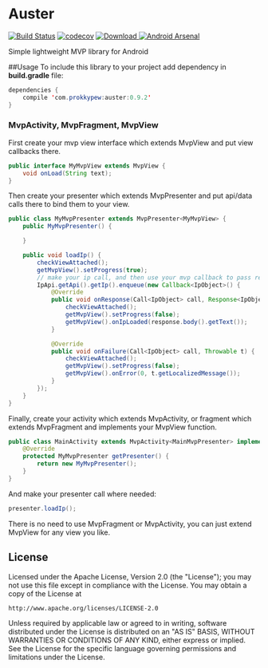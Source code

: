 # Auster
[![Build Status](https://travis-ci.org/Prokky/Auster.svg?branch=master)](https://travis-ci.org/Prokky/Auster)
[![codecov](https://codecov.io/gh/Prokky/Auster/branch/master/graph/badge.svg)](https://codecov.io/gh/Prokky/Auster)
[ ![Download](https://api.bintray.com/packages/prokky/maven/auster/images/download.svg) ](https://bintray.com/prokky/maven/auster/_latestVersion)
[![Android Arsenal](https://img.shields.io/badge/Android%20Arsenal-Auster-brightgreen.svg?style=flat)](http://android-arsenal.com/details/1/4021)

Simple lightweight MVP library for Android

##Usage
To include this library to your project add dependency in **build.gradle** file:
```java
dependencies {
    compile 'com.prokkypew:auster:0.9.2'
}
```
### MvpActivity, MvpFragment, MvpView
First create your mvp view interface which extends MvpView and put view callbacks there.
```java
public interface MyMvpView extends MvpView {
    void onLoad(String text);
}
```
Then create your presenter which extends MvpPresenter and put api/data calls there to bind them to your view.
```java
public class MyMvpPresenter extends MvpPresenter<MyMvpView> {
    public MyMvpPresenter() {

    }

    public void loadIp() {
        checkViewAttached();
        getMvpView().setProgress(true);
        // make your ip call, and then use your mvp callback to pass received data to your view.
        IpApi.getApi().getIp().enqueue(new Callback<IpObject>() {
            @Override
            public void onResponse(Call<IpObject> call, Response<IpObject> response) {
                checkViewAttached();
                getMvpView().setProgress(false);
                getMvpView().onIpLoaded(response.body().getText());
            }

            @Override
            public void onFailure(Call<IpObject> call, Throwable t) {
                checkViewAttached();
                getMvpView().setProgress(false);
                getMvpView().onError(0, t.getLocalizedMessage());
            }
        });
    }
}
```

Finally, create your activity which extends MvpActivity, or fragment which extends MvpFragment and implements your MvpView function.
```java
public class MainActivity extends MvpActivity<MainMvpPresenter> implements MainMvpView {
    @Override
    protected MyMvpPresenter getPresenter() {
        return new MyMvpPresenter();
    }
}
```
And make your presenter call where needed:
```java
presenter.loadIp();
```

There is no need to use MvpFragment or MvpActivity, you can just extend MvpView for any view you like.

## License

Licensed under the Apache License, Version 2.0 (the "License");
you may not use this file except in compliance with the License.
You may obtain a copy of the License at

    http://www.apache.org/licenses/LICENSE-2.0

Unless required by applicable law or agreed to in writing, software
distributed under the License is distributed on an "AS IS" BASIS,
WITHOUT WARRANTIES OR CONDITIONS OF ANY KIND, either express or implied.
See the License for the specific language governing permissions and
limitations under the License.

